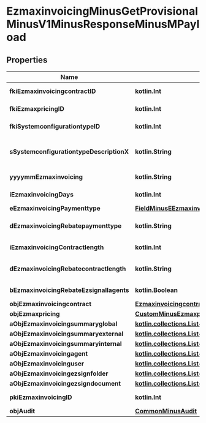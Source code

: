 
# EzmaxinvoicingMinusGetProvisionalMinusV1MinusResponseMinusMPayload

## Properties
Name | Type | Description | Notes
------------ | ------------- | ------------- | -------------
**fkiEzmaxinvoicingcontractID** | **kotlin.Int** | The unique ID of the Ezmaxinvoicingcontract | 
**fkiEzmaxpricingID** | **kotlin.Int** | The unique ID of the Ezmaxpricing | 
**fkiSystemconfigurationtypeID** | **kotlin.Int** | The unique ID of the Systemconfigurationtype | 
**sSystemconfigurationtypeDescriptionX** | **kotlin.String** | The description of the Systemconfigurationtype in the language of the requester | 
**yyyymmEzmaxinvoicing** | **kotlin.String** | The YYYYMM period of the Ezmaxinvoicing | 
**iEzmaxinvoicingDays** | **kotlin.Int** | The number of days invoiced | 
**eEzmaxinvoicingPaymenttype** | [**FieldMinusEEzmaxinvoicingPaymenttype**](FieldMinusEEzmaxinvoicingPaymenttype.md) |  | 
**dEzmaxinvoicingRebatepaymenttype** | **kotlin.String** | The percentage of rebate depending of the payment type | 
**iEzmaxinvoicingContractlength** | **kotlin.Int** | The length of the contract in years | 
**dEzmaxinvoicingRebatecontractlength** | **kotlin.String** | The percentage of rebate depending of the contract length | 
**bEzmaxinvoicingRebateEzsignallagents** | **kotlin.Boolean** | Whether the rebate for eZsign is for all agents | 
**objEzmaxinvoicingcontract** | [**EzmaxinvoicingcontractMinusResponseCompound**](EzmaxinvoicingcontractMinusResponseCompound.md) |  | 
**objEzmaxpricing** | [**CustomMinusEzmaxpricingMinusResponse**](CustomMinusEzmaxpricingMinusResponse.md) |  | 
**aObjEzmaxinvoicingsummaryglobal** | [**kotlin.collections.List&lt;EzmaxinvoicingsummaryglobalMinusResponseCompound&gt;**](EzmaxinvoicingsummaryglobalMinusResponseCompound.md) |  | 
**aObjEzmaxinvoicingsummaryexternal** | [**kotlin.collections.List&lt;EzmaxinvoicingsummaryexternalMinusResponseCompound&gt;**](EzmaxinvoicingsummaryexternalMinusResponseCompound.md) |  | 
**aObjEzmaxinvoicingsummaryinternal** | [**kotlin.collections.List&lt;EzmaxinvoicingsummaryinternalMinusResponseCompound&gt;**](EzmaxinvoicingsummaryinternalMinusResponseCompound.md) |  | 
**aObjEzmaxinvoicingagent** | [**kotlin.collections.List&lt;EzmaxinvoicingagentMinusResponseCompound&gt;**](EzmaxinvoicingagentMinusResponseCompound.md) |  | 
**aObjEzmaxinvoicinguser** | [**kotlin.collections.List&lt;EzmaxinvoicinguserMinusResponseCompound&gt;**](EzmaxinvoicinguserMinusResponseCompound.md) |  | 
**aObjEzmaxinvoicingezsignfolder** | [**kotlin.collections.List&lt;CustomMinusEzmaxinvoicingEzsignfolderMinusResponse&gt;**](CustomMinusEzmaxinvoicingEzsignfolderMinusResponse.md) |  | 
**aObjEzmaxinvoicingezsigndocument** | [**kotlin.collections.List&lt;CustomMinusEzmaxinvoicingEzsigndocumentMinusResponse&gt;**](CustomMinusEzmaxinvoicingEzsigndocumentMinusResponse.md) |  | 
**pkiEzmaxinvoicingID** | **kotlin.Int** | The unique ID of the Ezmaxinvoicing |  [optional]
**objAudit** | [**CommonMinusAudit**](CommonMinusAudit.md) |  |  [optional]



